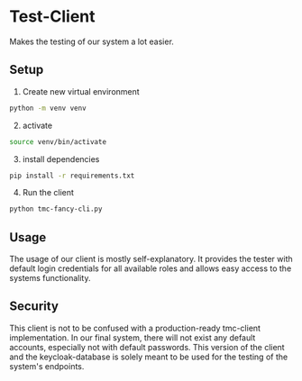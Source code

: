 # Test-Client
Makes the testing of our system a lot easier.

## Setup
1. Create new virtual environment
```bash
python -m venv venv
```
2. activate
```bash
source venv/bin/activate
```
3. install dependencies
```bash
pip install -r requirements.txt
```
4. Run the client
```bash
python tmc-fancy-cli.py
```

## Usage
The usage of our client is mostly self-explanatory. 
It provides the tester with default login credentials for all available roles and allows easy access to the systems functionality.

## Security
This client is not to be confused with a production-ready tmc-client implementation. 
In our final system, there will not exist any default accounts, especially not with default passwords. This version of the client
and the keycloak-database is solely meant to be used for the testing of the system's endpoints.
